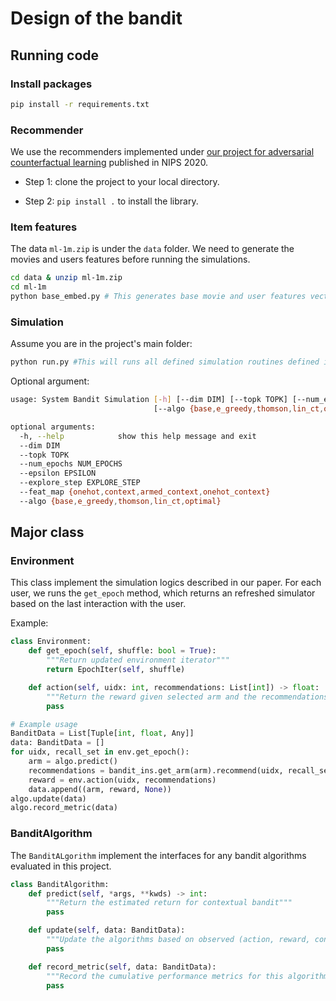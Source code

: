 # Design of the bandit

## Running code

### Install packages

```bash
pip install -r requirements.txt 
```

### Recommender

We use the recommenders implemented under [our project for adversarial counterfactual learning](https://github.com/richardruancw/Adversarial-Counterfactual-Learning-and-Evaluation-for-Recommender-System) published in NIPS 2020. 
* Step 1: clone the project to your local directory.

* Step 2: `pip install .` to install the library. 

### Item features
The data `ml-1m.zip` is under the `data` folder. We need to generate the 
movies and users features before running the simulations.

```bash
cd data & unzip ml-1m.zip
cd ml-1m
python base_embed.py # This generates base movie and user features vector
```

### Simulation
Assume you are in the project's main folder:
```bash
python run.py #This will runs all defined simulation routines defined in simulation.py
```

Optional argument:
```bash
usage: System Bandit Simulation [-h] [--dim DIM] [--topk TOPK] [--num_epochs NUM_EPOCHS] [--epsilon EPSILON] [--explore_step EXPLORE_STEP] [--feat_map {onehot,context,armed_context,onehot_context}]
                                [--algo {base,e_greedy,thomson,lin_ct,optimal}]

optional arguments:
  -h, --help            show this help message and exit
  --dim DIM
  --topk TOPK
  --num_epochs NUM_EPOCHS
  --epsilon EPSILON
  --explore_step EXPLORE_STEP
  --feat_map {onehot,context,armed_context,onehot_context}
  --algo {base,e_greedy,thomson,lin_ct,optimal}

```

## Major class

### Environment 
This class implement the simulation logics described in our paper. 
For each user, we runs the `get_epoch` method, which returns an refreshed 
simulator based on the last interaction with the user.

Example:
```python
class Environment:
    def get_epoch(self, shuffle: bool = True):
        """Return updated environment iterator"""
        return EpochIter(self, shuffle)

    def action(self, uidx: int, recommendations: List[int]) -> float:
        """Return the reward given selected arm and the recommendations"""
        pass

# Example usage
BanditData = List[Tuple[int, float, Any]]
data: BanditData = []
for uidx, recall_set in env.get_epoch():
    arm = algo.predict()
    recommendations = bandit_ins.get_arm(arm).recommend(uidx, recall_set, top_k)
    reward = env.action(uidx, recommendations)
    data.append((arm, reward, None))
algo.update(data)
algo.record_metric(data) 
```

### BanditAlgorithm

The `BanditALgorithm` implement the interfaces for any bandit algorithms evaluated
in this project.

```python
class BanditAlgorithm:
    def predict(self, *args, **kwds) -> int:
        """Return the estimated return for contextual bandit"""
        pass

    def update(self, data: BanditData):
        """Update the algorithms based on observed (action, reward, context)"""
        pass

    def record_metric(self, data: BanditData):
        """Record the cumulative performance metrics for this algorithm"""
        pass
```